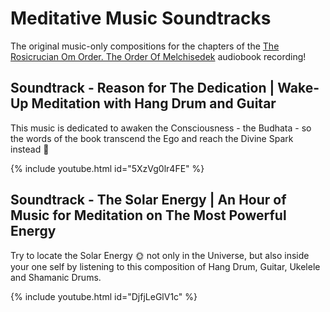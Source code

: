 # Meditative Music Soundtracks

The original music-only compositions for the chapters of the [The Rosicrucian Om Order. The Order Of Melchisedek](/publications.md#the-rosicrucian-om-order-the-order-of-melchisedek-audio-book-english) audiobook recording!    

## Soundtrack - Reason for The Dedication | Wake-Up Meditation with Hang Drum and Guitar

This music is dedicated to awaken the Consciousness - the Budhata - so the words of the book transcend the Ego and reach the Divine Spark instead 🌹  

{% include youtube.html id="5XzVg0lr4FE" %}

## Soundtrack - The Solar Energy | An Hour of Music for Meditation on The Most Powerful Energy

Try to locate the Solar Energy 🌞 not only in the Universe, but also inside your one self by listening to this composition of Hang Drum, Guitar, Ukelele and Shamanic Drums.

{% include youtube.html id="DjfjLeGlV1c" %}
